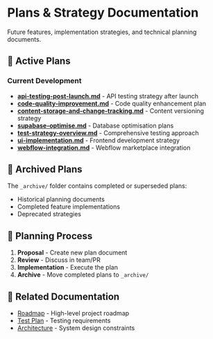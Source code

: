 # Plans & Strategy Documentation

Future features, implementation strategies, and technical planning documents.

## 📄 Active Plans

### Current Development
- **[api-testing-post-launch.md](./api-testing-post-launch.md)** - API testing strategy after launch
- **[code-quality-improvement.md](./code-quality-improvement.md)** - Code quality enhancement plan
- **[content-storage-and-change-tracking.md](./content-storage-and-change-tracking.md)** - Content versioning strategy
- **[supabase-optimise.md](./supabase-optimise.md)** - Database optimisation plans
- **[test-strategy-overview.md](./test-strategy-overview.md)** - Comprehensive testing approach
- **[ui-implementation.md](./ui-implementation.md)** - Frontend development strategy
- **[webflow-integration.md](./webflow-integration.md)** - Webflow marketplace integration

## 📁 Archived Plans

The `_archive/` folder contains completed or superseded plans:
- Historical planning documents
- Completed feature implementations
- Deprecated strategies

## 🎯 Planning Process

1. **Proposal** - Create new plan document
2. **Review** - Discuss in team/PR
3. **Implementation** - Execute the plan
4. **Archive** - Move completed plans to `_archive/`

## 🔗 Related Documentation

- [Roadmap](../../Roadmap.md) - High-level project roadmap
- [Test Plan](../TEST_PLAN.md) - Testing requirements
- [Architecture](../architecture/) - System design constraints